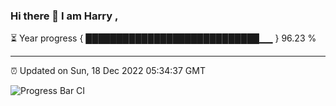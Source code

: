### Hi there 👋 I am Harry , 

⏳ Year progress { ████████████████████████████▁▁ } 96.23 %

---

⏰ Updated on Sun, 18 Dec 2022 05:34:37 GMT

![Progress Bar CI](https://github.com/duykhang68/duykhang68/workflows/Progress%20Bar%20CI/badge.svg)
